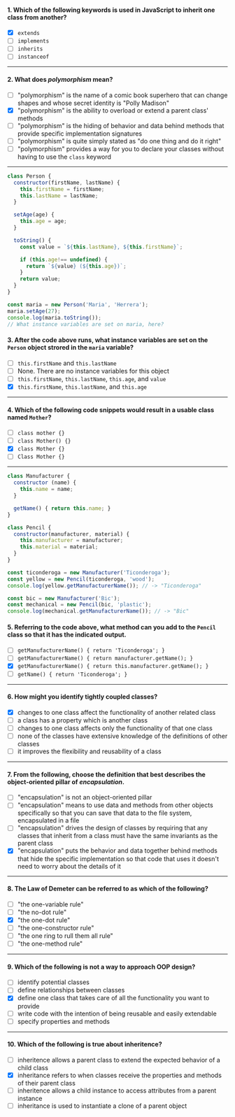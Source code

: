 #### 1. Which of the following keywords is used in JavaScript to inherit one class from another?
- [x] `extends`
- [ ] `implements`
- [ ] `inherits`
- [ ] `instanceof`

---

#### 2. What does _polymorphism_ mean?
- [ ] "polymorphism" is the name of a comic book superhero that can change shapes and whose secret identity is "Polly Madison"
- [x] "polymorphism" is the ability to overload or extend a parent class' methods
- [ ] "polymorphism" is the hiding of behavior and data behind methods that provide specific implementation signatures
- [ ] "polymorphism" is quite simply stated as "do one thing and do it right"
- [ ] "polymorphism" provides a way for you to declare your classes without having to use the `class` keyword 

---

```js
class Person {
  constructor(firstName, lastName) {
    this.firstName = firstName;
    this.lastName = lastName;
  }

  setAge(age) {
    this.age = age;
  }

  toString() {
    const value = `${this.lastName}, ${this.firstName}`;

    if (this.age!== undefined) {
      return `${value} (${this.age})`;
    }
    return value;
  }
}

const maria = new Person('Maria', 'Herrera');
maria.setAge(27);
console.log(maria.toString());
// What instance variables are set on maria, here?
```

#### 3. After the code above runs, what instance variables are set on the `Person` object strored in the `maria` variable?
- [ ] `this.firstName` and `this.lastName`
- [ ] None. There are no instance variables for this object
- [ ] `this.firstName`, `this.lastName`, `this.age`, and `value`
- [x] `this.firstName`, `this.lastName`, and `this.age`

---

#### 4. Which of the following code snippets would result in a usable class named `Mother`?
- [ ] `class mother {}`
- [ ] `class Mother() {}`
- [x] `class Mother {}`
- [ ] `Class Mother {}`

---

```js
class Manufacturer {
  constructor (name) {
    this.name = name;
  }

  getName() { return this.name; }
}

class Pencil {
  constructor(manufacturer, material) {
    this.manufacturer = manufacturer;
    this.material = material;
  }
}

const ticonderoga = new Manufacturer('Ticonderoga');
const yellow = new Pencil(ticonderoga, 'wood');
console.log(yellow.getManufacturerName()); // -> "Ticonderoga"

const bic = new Manufacturer('Bic');
const mechanical = new Pencil(bic, 'plastic');
console.log(mechanical.getManufacturerName()); // -> "Bic"
```

#### 5. Referring to the code above, what method can you add to the `Pencil` class so that it has the indicated output.
- [ ] `getManufacturerName() { return 'Ticonderoga'; }`
- [ ] `getManufacturerName() { return manufacturer.getName(); }`
- [x] `getManufacturerName() { return this.manufacturer.getName(); }`
- [ ] `getName() { return 'Ticonderoga'; }`

---

#### 6. How might you identify tightly coupled classes?
- [x] changes to one class affect the functionality of another related class
- [ ] a class has a property which is another class
- [ ] changes to one class affects only the functionality of that one class
- [ ] none of the classes have extensive knowledge of the definitions of other classes
- [ ] it improves the flexibility and reusability of a class

---

#### 7. From the following, choose the definition that best describes the object-oriented pillar of _encapsulation_. 
- [ ] "encapsulation" is not an object-oriented pillar
- [ ] "encapsulation" means to use data and methods from other objects specifically so that you can save that data to the file system, encapsulated in a file
- [ ] "encapsulation" drives the design of classes by requiring that any classes that inherit from a class must have the same invariants as the parent class
- [x] "encapsulation" puts the behavior and data together behind methods that hide the specific implementation so that code that uses it doesn't need to worry about the details of it

---

#### 8. The Law of Demeter can be referred to as which of the following? 
- [ ] "the one-variable rule"
- [ ] "the no-dot rule"
- [x] "the one-dot rule"
- [ ] "the one-constructor rule"
- [ ] "the one ring to rull them all rule"
- [ ] "the one-method rule"

---

#### 9. Which of the following is not a way to approach OOP design?
- [ ] identify potential classes
- [ ] define relationships between classes
- [x] define one class that takes care of all the functionality you want to provide
- [ ] write code with the intention of being reusable and easily extendable 
- [ ] specify properties and methods 

---

#### 10. Which of the following is true about inheritence? 
- [ ] inheritence allows a parent class to extend the expected behavior of a child class
- [x] inheritance refers to when classes receive the properties and methods of their parent class
- [ ] inheritence allows a child instance to access attributes from a parent instance
- [ ] inheritance is used to instantiate a clone of a parent object

